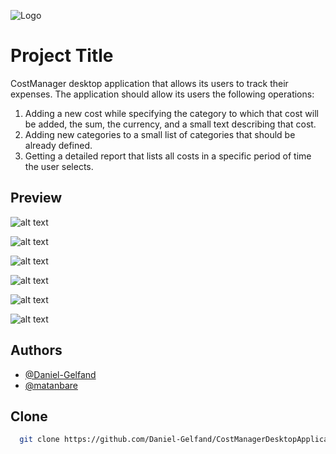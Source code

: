 ![Logo](https://www.linkpicture.com/q/logo_transparent_1.png)



# Project Title

CostManager desktop application that allows its users to track their expenses. The application should allow its users the following operations:

1. Adding a new cost while specifying the category to which that cost will be added, the sum, the currency, and a small text describing that cost.
2. Adding new categories to a small list of categories that should be already defined.
3. Getting a detailed report that lists all costs in a specific period of time the user selects.



## Preview

![alt text](https://www.linkpicture.com/q/register.jpg)

![alt text](https://www.linkpicture.com/q/login_3.jpg)

![alt text](https://www.linkpicture.com/q/mainmenu_1.jpg)

![alt text](https://www.linkpicture.com/q/addnewcost.jpg)

![alt text](https://www.linkpicture.com/q/AddNewCategory.jpg)

![alt text](https://www.linkpicture.com/q/Reports.jpg)



## Authors

- [@Daniel-Gelfand](https://github.com/Daniel-Gelfand)
- [@matanbare](https://github.com/matanbare)

## Clone 

```bash
  git clone https://github.com/Daniel-Gelfand/CostManagerDesktopApplication.git
```

